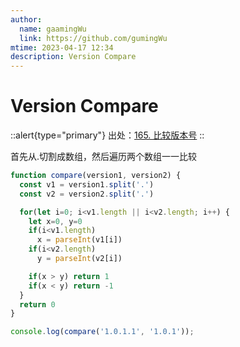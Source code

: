 ```yaml
---
author:
  name: gaamingWu
  link: https://github.com/gumingWu
mtime: 2023-04-17 12:34
description: Version Compare
---
```


# Version Compare

::alert{type="primary"}
出处：[165. 比较版本号](https://leetcode.cn/problems/compare-version-numbers/)
::

首先从.切割成数组，然后遍历两个数组一一比较

```js
function compare(version1, version2) {
  const v1 = version1.split('.')
  const v2 = version2.split('.')

  for(let i=0; i<v1.length || i<v2.length; i++) {
    let x=0, y=0
    if(i<v1.length)
      x = parseInt(v1[i])
    if(i<v2.length)
      y = parseInt(v2[i])

    if(x > y) return 1
    if(x < y) return -1
  }
  return 0
}

console.log(compare('1.0.1.1', '1.0.1'));
```